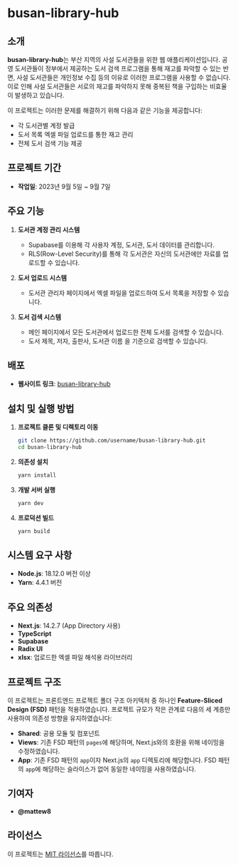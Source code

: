# busan-library-hub

## 소개

**busan-library-hub**는 부산 지역의 사설 도서관들을 위한 웹 애플리케이션입니다. 공영 도서관들이 정부에서 제공하는 도서 검색 프로그램을 통해 재고를 파악할 수 있는 반면, 사설 도서관들은 개인정보 수집 등의 이유로 이러한 프로그램을 사용할 수 없습니다. 이로 인해 사설 도서관들은 서로의 재고를 파악하지 못해 중복된 책을 구입하는 비효율이 발생하고 있습니다.

이 프로젝트는 이러한 문제를 해결하기 위해 다음과 같은 기능을 제공합니다:

- 각 도서관별 계정 발급
- 도서 목록 엑셀 파일 업로드를 통한 재고 관리
- 전체 도서 검색 기능 제공

## 프로젝트 기간

- **작업일**: 2023년 9월 5일 ~ 9월 7일

## 주요 기능

1. **도서관 계정 관리 시스템**

   - Supabase를 이용해 각 사용자 계정, 도서관, 도서 데이터를 관리합니다.
   - RLS(Row-Level Security)를 통해 각 도서관은 자신의 도서관에만 자료를 업로드할 수 있습니다.

2. **도서 업로드 시스템**

   - 도서관 관리자 페이지에서 엑셀 파일을 업로드하여 도서 목록을 저장할 수 있습니다.

3. **도서 검색 시스템**
   - 메인 페이지에서 모든 도서관에서 업로드한 전체 도서를 검색할 수 있습니다.
   - 도서 제목, 저자, 출판사, 도서관 이름 을 기준으로 검색할 수 있습니다.

## 배포

- **웹사이트 링크**: [busan-library-hub](https://busan-library-hub-mattew8s-projects.vercel.app/)

## 설치 및 실행 방법

1. **프로젝트 클론 및 디렉토리 이동**

   ```bash
   git clone https://github.com/username/busan-library-hub.git
   cd busan-library-hub
   ```

2. **의존성 설치**
   ```bash
   yarn install
   ```

3. **개발 서버 실행**
   ```bash
   yarn dev
   ```

4. **프로덕션 빌드**
   ```bash
   yarn build
   ```

## 시스템 요구 사항

- **Node.js**: 18.12.0 버전 이상
- **Yarn**: 4.4.1 버전

## 주요 의존성

- **Next.js**: 14.2.7 (App Directory 사용)
- **TypeScript**
- **Supabase**
- **Radix UI**
- **xlsx**: 업로드한 엑셀 파일 해석용 라이브러리

## 프로젝트 구조

이 프로젝트는 프론트엔드 프로젝트 폴더 구조 아키텍처 중 하나인 **Feature-Sliced Design (FSD)** 패턴을 적용하였습니다. 프로젝트 규모가 작은 관계로 다음의 세 계층만 사용하여 의존성 방향을 유지하였습니다:

- **Shared**: 공용 모듈 및 컴포넌트
- **Views**: 기존 FSD 패턴의 `pages`에 해당하며, Next.js와의 호환을 위해 네이밍을 수정하였습니다.
- **App**: 기존 FSD 패턴의 `app`이자 Next.js의 `app` 디렉토리에 해당합니다. FSD 패턴의 `app`에 해당하는 슬라이스가 없어 동일한 네이밍을 사용하였습니다.

## 기여자

- **@mattew8**

## 라이선스

이 프로젝트는 [MIT 라이선스](LICENSE)를 따릅니다.


   
